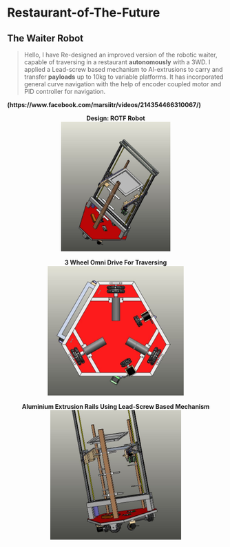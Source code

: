 # Restaurant-of-The-Future

## The Waiter Robot
> Hello, 
> I have Re-designed an improved version of the robotic waiter, capable of traversing in a restaurant <b>autonomously</b> with a 3WD. 
> I applied a Lead-screw based mechanism to Al-extrusions to carry and transfer <b>payloads</b> up to 10kg to variable platforms.
> It has incorporated general curve navigation with the help of encoder coupled motor and PID controller for navigation.
<b>
(https://www.facebook.com/marsiitr/videos/214354466310067/)
</b>

<p align="center">
  <b>Design: ROTF Robot</b><br>
  <img src="https://github.com/visvash/Restaurant-of-The-Future/blob/master/images/rotf5.JPG" height=300>
</p>
<p align="center">
  <b>3 Wheel Omni Drive For Traversing</b><br>
  <img src="https://github.com/visvash/Restaurant-of-The-Future/blob/master/images/rotf2.JPG" height=300>
</p>
<p align="center">
  <b>Aluminium Extrusion Rails Using Lead-Screw Based Mechanism</b><br>
  <img src="https://github.com/visvash/Restaurant-of-The-Future/blob/master/images/rotf1.JPG" height=300>
</p>
